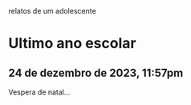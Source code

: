 <!DOCTYPE html> 
<html lang="pt-br">
    <head>
        <meta charset="UTF-8">
        <title>Diário</title>
        <link rel="stylesheet" href="estilo.css">
        <script src="script.js"><</script>
    </head>
    <body>
     relatos de um adolescente 
        <h1>
        Ultimo ano escolar
        </h1>
        <h2>
          24 de dezembro de 2023, 11:57pm
        </h2>
        <p>
          Vespera de natal...  
        </p>
     </body>
</html>
